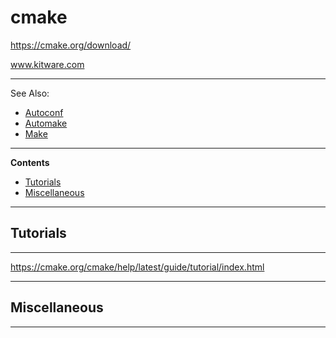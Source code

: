 # cmake

https://cmake.org/download/

www.kitware.com

---

See Also:

 - [Autoconf](Autoconf.md)
 - [Automake](Automake.md)
 - [Make](Make.md)

---

**Contents**

- [Tutorials](CMake.md#tutorials)
- [Miscellaneous](CMake.md#miscellaneous)

---

## Tutorials

---

https://cmake.org/cmake/help/latest/guide/tutorial/index.html

---

## Miscellaneous

---

